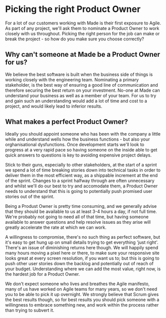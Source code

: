 Picking the right Product Owner
===============================

For a lot of our customers working with Made is their first exposure to Agile. As part of any project, we'll ask them to nominate a Product Owner to work closely with us throughout. Picking the right person for the job can make or break the project - so how do you make sure you choose correctly?

Why can't someone at Made be a Product Owner for us?
----------------------------------------------------

We believe the best software is built when the business side of things is working closely with the engineering team. Nominating a primary stakeholder, is the best way of ensuring a good line of communication and therefore securing the best return on your investment. No-one at Made can understand your business as well as a member of your team. For us to try and gain such an understanding would add a lot of time and cost to a project, and would likely lead to inferior results.

What makes a perfect Product Owner?
-----------------------------------

Ideally you should appoint someone who has been with the company a little while and understand wells how the business functions - but also your orghanisational dysfunctions. Once development starts we'll look to progress at a very rapid pace so having someone on the inside able to get quick answers to questions is key to avoiding expensive project delays.

Stick to their guns, especially to other stakeholders, at the start of a sprint we spend a lot of time breaking stories down into technical tasks in order to deliver them in the most efficient way, as a shippable increment at the end of the sprint. Changes to a sprint halfway through are often unnecessary and whilst we'll do our best to try and accomodate them, a Product Owner needs to understand that this is going to potentially push promised user stories out of the sprint.

Being a Produst Owner is pretty time consuming, and we generally advise that they should be available to us at least 3-4 hours a day, if not full time. We're probably not going to need all of that time, but having someone available to answer questions and help resolve issues as they arise will greatly accelerate the rate at which we can work.

A willingness to compromise, there's no such thing as perfect software, but it's easy to get hung up on small details trying to get everything 'just right'. There's an issue of diminishing returns here though. We will happily spend many hours moving a pixel here or there, to make sure your responsive site looks great at every screen resolution, if you want us to; but this is going to push other user stories down the backlog and potentially out of reach of your budget. Understanding where we can add the most value, right now, is the hardest job for a Product Owner.

We don't expect someone who lives and breathes the Agile manifesto, many of us have worked on Agile teams for many years, so we don't need you to be able to pick it up overnight. We strongly believe that Scrum gives the best results though, so for best results you should pick someone with a willingness to embrace something new, and work within the process rather than trying to subvert it.
